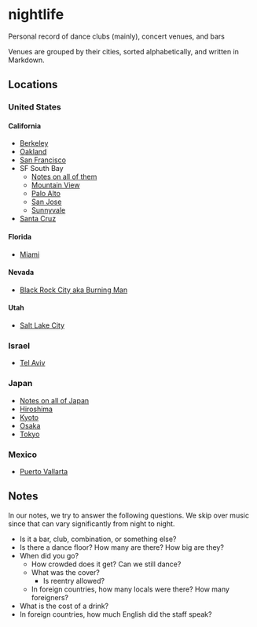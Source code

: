 # nightlife
Personal record of dance clubs (mainly), concert venues, and bars

Venues are grouped by their cities, sorted alphabetically, and written in Markdown.

## Locations
### United States
#### California
- [Berkeley](cities/california_berkeley.md)
- [Oakland](cities/california_oakland.md)
- [San Francisco](cities/california_san-francisco.md)
- SF South Bay
  - [Notes on all of them](cities/california_sf-south-bay-notes.md)
  - [Mountain View](cities/california_mountain-view.md)
  - [Palo Alto](cities/california_palo-alto.md)
  - [San Jose](cities/california_san-jose.md)
  - [Sunnyvale](cities/california_sunnyvale.md)
- [Santa Cruz](cities/california_santa-cruz.md)

#### Florida
- [Miami](cities/florida_miami.md)

#### Nevada
- [Black Rock City aka Burning Man](cities/nevada_black-rock-city.md)

#### Utah
- [Salt Lake City](cities/utah_salt-lake-city.md)

### Israel
- [Tel Aviv](cities/israel_tel-aviv.md)

### Japan
- [Notes on all of Japan](cities/japan_notes.md)
- [Hiroshima](cities/japan_hiroshima.md)
- [Kyoto](cities/japan_kyoto.md)
- [Osaka](cities/japan_osaka.md)
- [Tokyo](cities/japan_tokyo.md)

### Mexico
- [Puerto Vallarta](cities/mexico_puerto-vallarta.md)

## Notes
In our notes, we try to answer the following questions. We skip over music since that can vary significantly from night to night.

- Is it a bar, club, combination, or something else?
- Is there a dance floor? How many are there? How big are they?
- When did you go?
  - How crowded does it get? Can we still dance?
  - What was the cover?
    - Is reentry allowed?
  - In foreign countries, how many locals were there? How many foreigners?
- What is the cost of a drink?
- In foreign countries, how much English did the staff speak?
